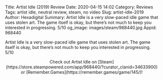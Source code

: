Title: Artist Idle (2019) Review
Date: 2020-04-15 14:02
Category: Reviews
Tags: artist idle, neutral review, steam, no video
Slug: artist-idle-2019
Author: Hexadigital
Summary: Artist Idle is a very slow-paced idle game that uses stolen art. The game itself is okay, but there’s not much to keep you interested in progressing. 5/10
og_image: images/steam/968440.jpg
Appid: 968440

Artist Idle is a very slow-paced idle game that uses stolen art. The game itself is okay, but there’s not much to keep you interested in progressing. 5/10

<center>Check out Artist Idle on [Steam](https://store.steampowered.com/app/968440/?curator_clanid=34633900) or [Remember.Games](https://remember.games/game/145/)!</center>